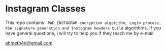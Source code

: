 # Instagram Classes
This repo contains ` PWD_INSTAGRAM encryption algorithm, Login process, RSA signature generation and Instagram headers build` algorithms. If you have general questions, I will try to help you if they reach me by e-mail.

ahmeth4n@gmail.com